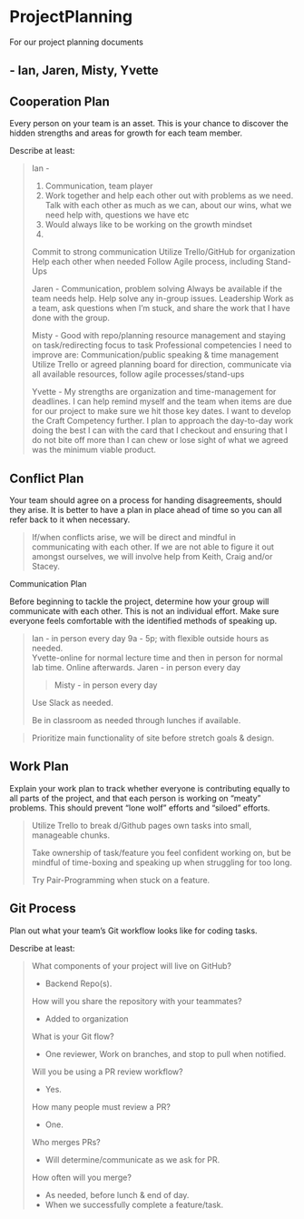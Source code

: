 # ProjectPlanning
For our project planning documents

## - Ian, Jaren, Misty, Yvette

##  Cooperation Plan

Every person on your team is an asset. This is your chance to discover the hidden strengths and areas for growth for each team member.

Describe at least:

>Ian - 
> 1.  Communication, team player
> 2. Work together and help each other out with problems as we need. Talk with each other as much as we can, about our wins, what we need help with, questions we have etc
> 3. Would always like to be working on the growth mindset
>4.
> Commit to strong communication
> Utilize Trello/GitHub for organization
> Help each other when needed
> Follow Agile process, including Stand-Ups
>
>
>Jaren - 
>Communication, problem solving
>Always be available if the team needs help. Help solve any in-group issues.
>Leadership
>Work as a team, ask questions when I’m stuck, and share the work that I have done with the group.
>
>
>Misty - Good with repo/planning resource management and staying on task/redirecting focus to task
>Professional competencies I need to improve are: Communication/public speaking & time management
>Utilize Trello or agreed planning board for direction, communicate via all available resources, follow agile processes/stand-ups
>
>
>Yvette - My strengths are organization and time-management for deadlines.  I can help remind myself and the team when items are due for our project to make sure we hit those key dates.  I want to develop the Craft Competency further.  I plan to approach the day-to-day work doing the best I can with the card that I checkout and ensuring that I do not bite off more than I can chew or lose sight of what we agreed was the minimum viable product.


##  Conflict Plan

Your team should agree on a process for handing disagreements, should they arise. It is better to have a plan in place ahead of time so you can all refer back to it when necessary.

>If/when conflicts arise, we will be direct and mindful in communicating with each other. If we are not able to figure it out amongst ourselves, we will involve help from Keith, Craig and/or Stacey.


Communication Plan

Before beginning to tackle the project, determine how your group will communicate with each other. This is not an individual effort. Make sure everyone feels comfortable with the identified methods of speaking up.

>Ian - in person every day 9a - 5p; with flexible outside hours as needed.  
>Yvette-online for normal lecture time and then in person for normal lab time.  Online afterwards.
>Jaren - in person every day
>>Misty - in person every day
>
>Use Slack as needed.
>
>Be in classroom as needed through lunches if available.

>Prioritize main functionality of site before stretch goals & design.

##  Work Plan

Explain your work plan to track whether everyone is contributing equally to all parts of the project, and that each person is working on “meaty” problems. This should prevent “lone wolf” efforts and “siloed” efforts.

>Utilize Trello to break d/Github pages own tasks into small, manageable chunks.
>
>Take ownership of task/feature you feel confident working on, but be mindful of time-boxing and speaking up when struggling for too long.
>
>Try Pair-Programming when stuck on a feature.

##  Git Process

Plan out what your team’s Git workflow looks like for coding tasks.

Describe at least:

>What components of your project will live on GitHub?
>  -  Backend Repo(s).
>
>How will you share the repository with your teammates?
> -  Added to organization
>
>What is your Git flow?
> -  One reviewer, Work on branches, and stop to pull when notified.
>
>Will you be using a PR review workflow?
> -  Yes.
>
>How many people must review a PR?
> -  One.
>
>Who merges PRs?
> - Will determine/communicate as we ask for PR.
>
>How often will you merge?
> -  As needed, before lunch & end of day.
> -  When we successfully complete a feature/task.

